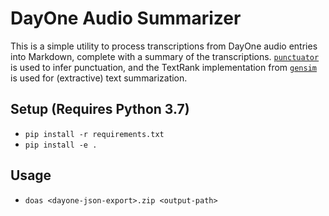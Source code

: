 DayOne Audio Summarizer
=======================

This is a simple utility to process transcriptions from DayOne audio entries into Markdown, complete with a summary of
the transcriptions. [`punctuator`](https://pypi.org/project/punctuator/) is used to infer punctuation, and
the TextRank implementation from [`gensim`](https://radimrehurek.com/gensim/) is used for (extractive) text summarization.

## Setup (Requires Python 3.7)
* `pip install -r requirements.txt`
* `pip install -e .`

## Usage
* `doas <dayone-json-export>.zip <output-path>`